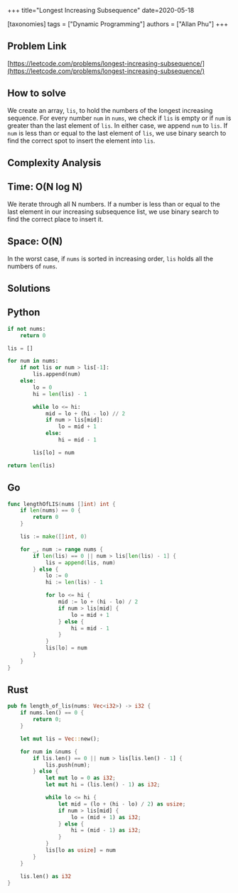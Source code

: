 +++
title="Longest Increasing Subsequence"
date=2020-05-18

[taxonomies]
tags = ["Dynamic Programming"]
authors = ["Allan Phu"]
+++

## Problem Link

[https://leetcode.com/problems/longest-increasing-subsequence/](https://leetcode.com/problems/longest-increasing-subsequence/)

## How to solve

We create an array, `lis`, to hold the numbers of the longest increasing sequence. For every number `num` in `nums`, we check if `lis` is empty or if `num` is greater than the last element of `lis`. In either case, we append `num` to `lis`. If `num` is less than or equal to the last element of `lis`, we use binary search to find the correct spot to insert the element into `lis`.

## Complexity Analysis

## Time: O(N log N)

We iterate through all N numbers. If a number is less than or equal to the last element in our increasing subsequence list, we use binary search to find the correct place to insert it.

## Space: O(N)

In the worst case, if `nums` is sorted in increasing order, `lis` holds all the numbers of `nums`.

## Solutions

## Python

``` python
if not nums:
    return 0

lis = []

for num in nums:
    if not lis or num > lis[-1]:
        lis.append(num)
    else:
        lo = 0
        hi = len(lis) - 1

        while lo <= hi:
            mid = lo + (hi - lo) // 2
            if num > lis[mid]:
                lo = mid + 1
            else:
                hi = mid - 1

        lis[lo] = num

return len(lis)
```

## Go

``` go
func lengthOfLIS(nums []int) int {
    if len(nums) == 0 {
        return 0
    }

    lis := make([]int, 0)

    for _, num := range nums {
        if len(lis) == 0 || num > lis[len(lis) - 1] {
            lis = append(lis, num)
        } else {
            lo := 0
            hi := len(lis) - 1

            for lo <= hi {
                mid := lo + (hi - lo) / 2
                if num > lis[mid] {
                    lo = mid + 1
                } else {
                    hi = mid - 1
                }
            }
            lis[lo] = num
        }
    }
}
```

## Rust

``` rust
pub fn length_of_lis(nums: Vec<i32>) -> i32 {
    if nums.len() == 0 {
        return 0;
    }

    let mut lis = Vec::new();

    for num in &nums {
        if lis.len() == 0 || num > lis[lis.len() - 1] {
            lis.push(num);
        } else {
            let mut lo = 0 as i32;
            let mut hi = (lis.len() - 1) as i32;

            while lo <= hi {
                let mid = (lo + (hi - lo) / 2) as usize;
                if num > lis[mid] {
                    lo = (mid + 1) as i32;
                } else {
                    hi = (mid - 1) as i32;
                }
            }
            lis[lo as usize] = num
        }
    }

    lis.len() as i32
}
```
